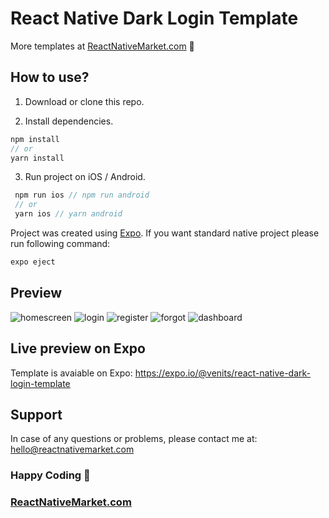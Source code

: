 # React Native Dark Login Template

More templates at [ReactNativeMarket.com](http://reactnativemarket.com/) 💖

## How to use?

1. Download or clone this repo.

2. Install dependencies.

```js
npm install
// or
yarn install
```

3. Run project on iOS / Android.

```js
 npm run ios // npm run android
 // or
 yarn ios // yarn android
```

Project was created using [Expo](https://expo.io/). If you want standard native project please run following command:

```js
expo eject
```

## Preview

![homescreen](https://raw.githubusercontent.com/venits/react-native-market/master/assets/dark-login-template/homescreen.png)
![login](https://raw.githubusercontent.com/venits/react-native-market/master/assets/dark-login-template/login.png)
![register](https://raw.githubusercontent.com/venits/react-native-market/master/assets/dark-login-template/register.png)
![forgot](https://raw.githubusercontent.com/venits/react-native-market/master/assets/dark-login-template/forgot.png)
![dashboard](https://raw.githubusercontent.com/venits/react-native-market/master/assets/dark-login-template/dashboard.png)

## Live preview on Expo

Template is avaiable on Expo:
https://expo.io/@venits/react-native-dark-login-template

## Support

In case of any questions or problems, please contact me at:
[hello@reactnativemarket.com](mailto:hello@reactnativemarket.com)

### Happy Coding 💖

### [ReactNativeMarket.com](http://reactnativemarket.com/)

